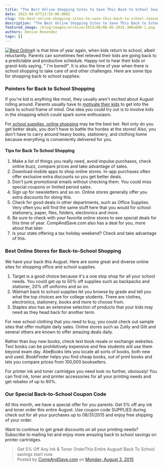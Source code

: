 ```yaml
---
title: "The Best Online Shopping Sites to Save This Back to School Season"
date: 2015-08-07T23:55:00.000Z
slug: the-best-online-shopping-sites-to-save-this-back-to-school-season
description: "The Best Online Shopping Sites to Save This Back to School Season"
featured_image: /blog/images/archive/2015/08/08-05-2015-300x600-1.png
authors: Denise Resendez
tags: []
---
```


[![Best Online ](/blog/images/08-05-2015-300x600.png)](/blog/images/08-05-2015-300x600.png)It is that time of year again, when kids return to school, albeit reluctantly. Parents can sometimes feel relieved their kids are going back to a predictable and productive schedule. Happy not to hear their kids or grand-kids saying, " I'm bored!". It is also the time of year when there is school shopping to take care of and other challenges. Here are some tips for shopping back to school supplies:

### Pointers for Back to School Shopping

If you're kid is anything like most, they usually aren't excited about August rolling around. Parents usually have to [motivate their kids](https://blog.compandsave.com/2014/08/how-to-motivate-your-kids-to-go-back-to.html) to get into the back to school frame of mind. One idea you could try out is to involve kids in the shopping which could spark some enthusiasm.

For[ school supplies, online shopping](https://blog.compandsave.com/2014/08/back-to-school-shopping-tips-to-save.html) may be the best bet. Not only do you get better deals, you don't have to battle the hordes at the stores! Also, you don't have to carry around heavy books, stationery, and clothing home because everything is conveniently delivered for you.

#### Tips for Back To School Shopping 

1. Make a list of things you really need, avoid impulse purchases, check online buzz, compare prices and take advantage of sales.
2. Download mobile apps to shop online stores. In-app purchases often offer exclusive extra discounts so you get better deals.
3. Don't junk promotional emails without checking them. You could miss special coupons or limited period sales.
4. Sign up for newsletters and so on. Online stores generally offer you extra discounts for doing this.
5. Check for good deals in other departments, such as Office Supplies. Very often you will find the same stuff here that you would for school: stationery, paper, files, folders, electronics and more.
6. Be sure to check with your favorite online stores to see special deals for this time of year. CompAndSave.com also has a deal for you, more about that later.
7. Is your state offering a tax holiday weekend? Check and take advantage of this.

### Best Online Stores for Back-to-School Shopping

We have your back this August. Here are some great and diverse online sites for shopping office and school supplies.

1. Target is a good choice because it's a one stop shop for all your school needs. You could get up to 50% off supplies such as backpacks and stationer, 20% off uniforms and so on.
2. Walmart back to school supplies let you browse by grade and tell you what the top choices are for college students. There are clothes, electronics, stationery, books and more to choose from.
3. Staples also has an extensive selection of products that your kids may need as they head back for another term.

For new school clothing that you need to buy, you could check out sample sites that offer multiple daily sales. Online stores such as Zulily and Gilt and several others are known to offer amazing deals daily.

Rather than buy new books, check text book resale or exchange websites. Text books can be prohibitively expensive and few students will use them beyond exam day. AbeBooks lets you locate all sorts of books, both new and used. BookFinder helps you find cheap books, out of print books and lets you compare prices from 100,000 booksellers.

For printer ink and toner cartridges you need look no further, obviously! You can find ink, toner and printer accessories for all your printing needs and get rebates of up to 80%.

### Our Special Back-to-School Coupon Code

All this month, we have a special offer for you parents: Get 5% off any ink and toner order this entire August. Use coupon code SUPPLIES during check out for all your purchases up to 08/31/2015 and enjoy free shipping of your order.

Want to continue to get great discounts on all your printing needs? Subscribe to mailing list and enjoy more amazing back to school savings on printer cartridges.

> Get 5% Off Any Ink & Toner OrderThis Entire August! Back To School savings start now.  
> Posted by [CompAndSave.com](https://www.facebook.com/compandsave.ink) on [Monday, August 3, 2015](https://www.facebook.com/compandsave.ink)